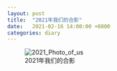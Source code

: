 ```yaml
---
layout: post
title:  "2021年我们的合影"
date:   2021-02-16 14:00:00 +0800
categories: diary 
---
```


<figure>
<img src="{{ site.baseurl }}/assets/img/2021_photo_of_us.jpg" alt="2021_Photo_of_us">
<figcaption>2021年我们的合影</figcaption>
</figure>
